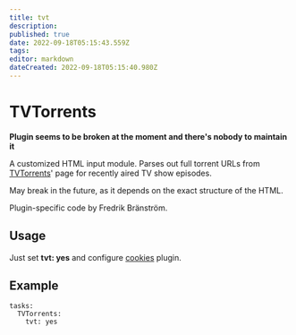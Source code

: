 ```yaml
---
title: tvt
description: 
published: true
date: 2022-09-18T05:15:43.559Z
tags: 
editor: markdown
dateCreated: 2022-09-18T05:15:40.980Z
---
```


# TVTorrents
**Plugin seems to be broken at the moment and there's nobody to maintain it**

A customized HTML input module. Parses out full torrent URLs from [TVTorrents](http://tvtorrents.com)' page for recently aired TV show episodes.

May break in the future, as it depends on the exact structure of the HTML.

Plugin-specific code by Fredrik Bränström.

## Usage
Just set **tvt: yes** and configure [cookies](/Plugins/cookies) plugin.

## Example
```
tasks:
  TVTorrents:
    tvt: yes
```
